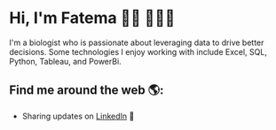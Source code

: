 # Hi, I'm Fatema 👋🏾 👩🏾‍💻

I'm a biologist who is passionate about leveraging data to drive better decisions. Some technologies I enjoy working with include Excel, SQL, Python, Tableau, and PowerBi. 


## Find me around the web 🌎:  
- Sharing updates on <a href="www.linkedin.com/in/fatemaalbasri">LinkedIn</a> 💼
